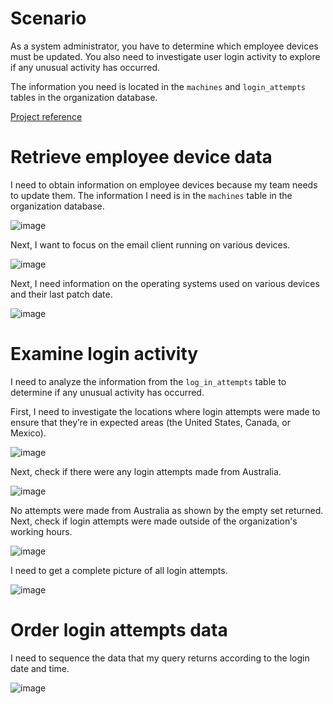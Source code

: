 # Scenario
As a system administrator, you have to determine which employee devices must be updated. You also need to investigate user login activity to explore if any unusual activity has occurred.

The information you need is located in the `machines` and `login_attempts` tables in the organization database.

[Project reference](https://www.coursera.org/learn/linux-and-sql/home/welcome)

# Retrieve employee device data
I need to obtain information on employee devices because my team needs to update them. The information I need is in the `machines` table in the organization database.

![image](https://github.com/user-attachments/assets/b1614d51-5307-4073-a67a-3e422fb5a53c)

Next, I want to focus on the email client running on various devices.

![image](https://github.com/user-attachments/assets/d24d81fd-b009-4eb4-bc6f-687b0edfebf0)

Next, I need information on the operating systems used on various devices and their last patch date.

![image](https://github.com/user-attachments/assets/6fb841ef-bd5f-40cb-901c-3041a786a3a5)

# Examine login activity
I need to analyze the information from the `log_in_attempts` table to determine if any unusual activity has occurred.

First, I need to investigate the locations where login attempts were made to ensure that they’re in expected areas (the United States, Canada, or Mexico).

![image](https://github.com/user-attachments/assets/81a50705-eab2-4626-87a2-0a8e7dfc7439)

Next, check if there were any login attempts made from Australia.

![image](https://github.com/user-attachments/assets/75706589-cbaf-48b1-a938-f19f38a4926c)

No attempts were made from Australia as shown by the empty set returned. Next, check if login attempts were made outside of the organization's working hours.

![image](https://github.com/user-attachments/assets/18826873-1bb2-4570-b5f9-3ed24c68d64d)

I need to get a complete picture of all login attempts.

![image](https://github.com/user-attachments/assets/7cc4a2a2-77b8-4039-bf8b-03edbf6eb4e7)

# Order login attempts data
I need to sequence the data that my query returns according to the login date and time.

![image](https://github.com/user-attachments/assets/a0a21a52-b177-4940-9206-6a1750ca740b)
